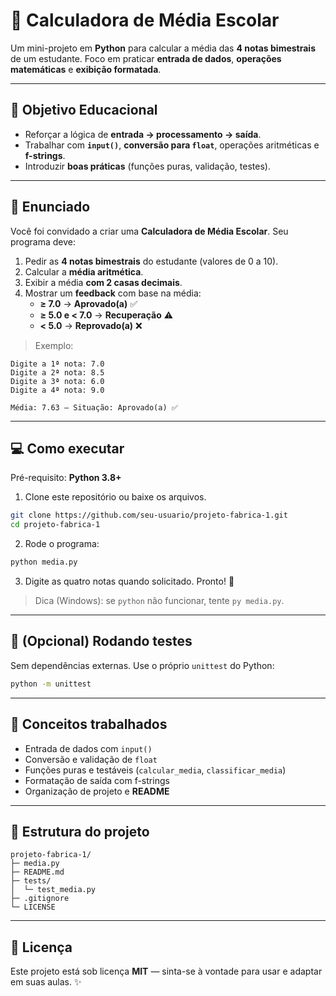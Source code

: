 
# 📘 Calculadora de Média Escolar

Um mini-projeto em **Python** para calcular a média das **4 notas bimestrais** de um estudante. Foco em praticar **entrada de dados**, **operações matemáticas** e **exibição formatada**.

---

## 🎯 Objetivo Educacional
- Reforçar a lógica de **entrada → processamento → saída**.
- Trabalhar com **`input()`**, **conversão para `float`**, operações aritméticas e **f-strings**.
- Introduzir **boas práticas** (funções puras, validação, testes).

---

## 📝 Enunciado
Você foi convidado a criar uma **Calculadora de Média Escolar**. Seu programa deve:
1. Pedir as **4 notas bimestrais** do estudante (valores de 0 a 10).
2. Calcular a **média aritmética**.
3. Exibir a média **com 2 casas decimais**.
4. Mostrar um **feedback** com base na média:
   - **≥ 7.0** → **Aprovado(a)** ✅
   - **≥ 5.0 e < 7.0** → **Recuperação** ⚠️
   - **< 5.0** → **Reprovado(a)** ❌

> Exemplo:
```
Digite a 1ª nota: 7.0
Digite a 2ª nota: 8.5
Digite a 3ª nota: 6.0
Digite a 4ª nota: 9.0

Média: 7.63 — Situação: Aprovado(a) ✅
```

---

## 💻 Como executar

Pré-requisito: **Python 3.8+**

1) Clone este repositório ou baixe os arquivos.
```bash
git clone https://github.com/seu-usuario/projeto-fabrica-1.git
cd projeto-fabrica-1
```

2) Rode o programa:
```bash
python media.py
```

3) Digite as quatro notas quando solicitado. Pronto! 🎉

> Dica (Windows): se `python` não funcionar, tente `py media.py`.

---

## 🧪 (Opcional) Rodando testes
Sem dependências externas. Use o próprio `unittest` do Python:
```bash
python -m unittest
```

---

## 🧠 Conceitos trabalhados
- Entrada de dados com `input()`
- Conversão e validação de `float`
- Funções puras e testáveis (`calcular_media`, `classificar_media`)
- Formatação de saída com f-strings
- Organização de projeto e **README**

---


## 📂 Estrutura do projeto
```
projeto-fabrica-1/
├─ media.py
├─ README.md
├─ tests/
│  └─ test_media.py
├─ .gitignore
└─ LICENSE
```

---

## 📝 Licença
Este projeto está sob licença **MIT** — sinta-se à vontade para usar e adaptar em suas aulas. ✨

